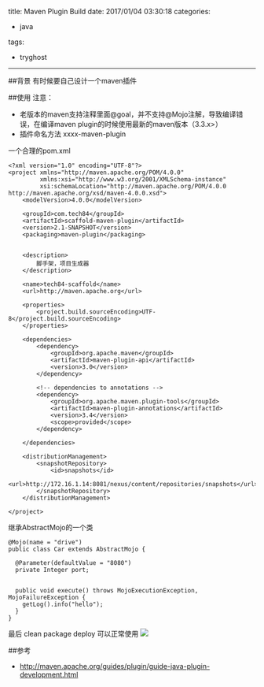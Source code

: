 title: Maven Plugin Build
date: 2017/01/04 03:30:18
categories:

 - java 


tags:

- tryghost

---

##背景
  有时候要自己设计一个maven插件

##使用
  注意：

* 老版本的maven支持注释里面@goal，并不支持@Mojo注解，导致编译错误，在编译maven plugin的时候使用最新的maven版本（3.3.x>）
* 插件命名方法  xxxx-maven-plugin 

一个合理的pom.xml
```language-xml
<?xml version="1.0" encoding="UTF-8"?>
<project xmlns="http://maven.apache.org/POM/4.0.0"
         xmlns:xsi="http://www.w3.org/2001/XMLSchema-instance"
         xsi:schemaLocation="http://maven.apache.org/POM/4.0.0 http://maven.apache.org/xsd/maven-4.0.0.xsd">
    <modelVersion>4.0.0</modelVersion>

    <groupId>com.tech84</groupId>
    <artifactId>scaffold-maven-plugin</artifactId>
    <version>2.1-SNAPSHOT</version>
    <packaging>maven-plugin</packaging>


    <description>
        脚手架，项目生成器
    </description>

    <name>tech84-scaffold</name>
    <url>http://maven.apache.org</url>

    <properties>
        <project.build.sourceEncoding>UTF-8</project.build.sourceEncoding>
    </properties>

    <dependencies>
        <dependency>
            <groupId>org.apache.maven</groupId>
            <artifactId>maven-plugin-api</artifactId>
            <version>3.0</version>
        </dependency>

        <!-- dependencies to annotations -->
        <dependency>
            <groupId>org.apache.maven.plugin-tools</groupId>
            <artifactId>maven-plugin-annotations</artifactId>
            <version>3.4</version>
            <scope>provided</scope>
        </dependency>

    </dependencies>

    <distributionManagement>
        <snapshotRepository>
            <id>snapshots</id>
            <url>http://172.16.1.14:8081/nexus/content/repositories/snapshots</url>
        </snapshotRepository>
    </distributionManagement>

</project>
```
继承AbstractMojo的一个类
```language-java
@Mojo(name = "drive")
public class Car extends AbstractMojo {

  @Parameter(defaultValue = "8080")
  private Integer port;


  public void execute() throws MojoExecutionException, MojoFailureException {
    getLog().info("hello");
  }
}
```

最后 clean package deploy 可以正常使用
![](https://dn-zuoyun.qbox.me/201701041283450C8B04F-2D37-4938-8DCE-043E9F77A2A1.png)

##参考

* http://maven.apache.org/guides/plugin/guide-java-plugin-development.html  



